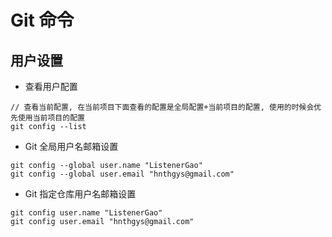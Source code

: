 # Git 命令

## 用户设置

* 查看用户配置

```
// 查看当前配置, 在当前项目下面查看的配置是全局配置+当前项目的配置, 使用的时候会优先使用当前项目的配置
git config --list
```

* Git 全局用户名邮箱设置

```
git config --global user.name "ListenerGao"
git config --global user.email "hnthgys@gmail.com"
```


* Git 指定仓库用户名邮箱设置

```
git config user.name "ListenerGao"
git config user.email "hnthgys@gmail.com"
```